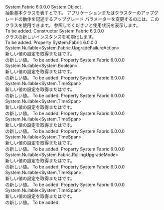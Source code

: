 <Type Name="UpgradeUpdateDescriptionBase" FullName="System.Fabric.Description.UpgradeUpdateDescriptionBase">
  <TypeSignature Language="C#" Value="public abstract class UpgradeUpdateDescriptionBase" />
  <TypeSignature Language="ILAsm" Value=".class public auto ansi abstract beforefieldinit UpgradeUpdateDescriptionBase extends System.Object" />
  <TypeSignature Language="DocId" Value="T:System.Fabric.Description.UpgradeUpdateDescriptionBase" />
  <TypeSignature Language="VB.NET" Value="Public MustInherit Class UpgradeUpdateDescriptionBase" />
  <TypeSignature Language="F#" Value="type UpgradeUpdateDescriptionBase = class" />
  <AssemblyInfo>
    <AssemblyName>System.Fabric</AssemblyName>
    <AssemblyVersion>6.0.0.0</AssemblyVersion>
  </AssemblyInfo>
  <Base>
    <BaseTypeName>System.Object</BaseTypeName>
  </Base>
  <Interfaces />
  <Docs>
    <summary>
      <para>抽象基本クラスを表す<see cref="T:System.Fabric.Description.ApplicationUpgradeUpdateDescription" />と<see cref="T:System.Fabric.Description.FabricUpgradeUpdateDescription" />です。
            アプリケーションまたはクラスターのアップグレードの動作を記述するアップグレード パラメーターを変更するのには、このクラスを使用できます。 参照してください<see cref="M:System.Fabric.FabricClient.ApplicationManagementClient.UpdateApplicationUpgradeAsync(System.Fabric.Description.ApplicationUpgradeUpdateDescription)" />と<see cref="M:System.Fabric.FabricClient.ClusterManagementClient.UpdateFabricUpgradeAsync(System.Fabric.Description.FabricUpgradeUpdateDescription)" />使用状況を表示します。</para>
    </summary>
    <remarks>To be added.</remarks>
  </Docs>
  <Members>
    <Member MemberName=".ctor">
      <MemberSignature Language="C#" Value="protected UpgradeUpdateDescriptionBase ();" />
      <MemberSignature Language="ILAsm" Value=".method familyhidebysig specialname rtspecialname instance void .ctor() cil managed" />
      <MemberSignature Language="DocId" Value="M:System.Fabric.Description.UpgradeUpdateDescriptionBase.#ctor" />
      <MemberSignature Language="VB.NET" Value="Protected Sub New ()" />
      <MemberType>Constructor</MemberType>
      <AssemblyInfo>
        <AssemblyName>System.Fabric</AssemblyName>
        <AssemblyVersion>6.0.0.0</AssemblyVersion>
      </AssemblyInfo>
      <Parameters />
      <Docs>
        <summary>
          <para><see cref="T:System.Fabric.Description.UpgradeUpdateDescriptionBase" /> クラスの新しいインスタンスを初期化します。</para>
        </summary>
        <remarks>To be added.</remarks>
      </Docs>
    </Member>
    <Member MemberName="FailureAction">
      <MemberSignature Language="C#" Value="public Nullable&lt;System.Fabric.UpgradeFailureAction&gt; FailureAction { get; set; }" />
      <MemberSignature Language="ILAsm" Value=".property instance valuetype System.Nullable`1&lt;valuetype System.Fabric.UpgradeFailureAction&gt; FailureAction" />
      <MemberSignature Language="DocId" Value="P:System.Fabric.Description.UpgradeUpdateDescriptionBase.FailureAction" />
      <MemberSignature Language="VB.NET" Value="Public Property FailureAction As Nullable(Of UpgradeFailureAction)" />
      <MemberSignature Language="F#" Value="member this.FailureAction : Nullable&lt;System.Fabric.UpgradeFailureAction&gt; with get, set" Usage="System.Fabric.Description.UpgradeUpdateDescriptionBase.FailureAction" />
      <MemberType>Property</MemberType>
      <AssemblyInfo>
        <AssemblyName>System.Fabric</AssemblyName>
        <AssemblyVersion>6.0.0.0</AssemblyVersion>
      </AssemblyInfo>
      <ReturnValue>
        <ReturnType>System.Nullable&lt;System.Fabric.UpgradeFailureAction&gt;</ReturnType>
      </ReturnValue>
      <Docs>
        <summary>
          <para>新しい値の設定を取得または<see cref="T:System.Fabric.UpgradeFailureAction" />です。</para>
        </summary>
        <value>
          <para><see cref="T:System.Fabric.UpgradeFailureAction" /> の新しい値。</para>
        </value>
        <remarks>To be added.</remarks>
      </Docs>
    </Member>
    <Member MemberName="ForceRestart">
      <MemberSignature Language="C#" Value="public Nullable&lt;bool&gt; ForceRestart { get; set; }" />
      <MemberSignature Language="ILAsm" Value=".property instance valuetype System.Nullable`1&lt;bool&gt; ForceRestart" />
      <MemberSignature Language="DocId" Value="P:System.Fabric.Description.UpgradeUpdateDescriptionBase.ForceRestart" />
      <MemberSignature Language="VB.NET" Value="Public Property ForceRestart As Nullable(Of Boolean)" />
      <MemberSignature Language="F#" Value="member this.ForceRestart : Nullable&lt;bool&gt; with get, set" Usage="System.Fabric.Description.UpgradeUpdateDescriptionBase.ForceRestart" />
      <MemberType>Property</MemberType>
      <AssemblyInfo>
        <AssemblyName>System.Fabric</AssemblyName>
        <AssemblyVersion>6.0.0.0</AssemblyVersion>
      </AssemblyInfo>
      <ReturnValue>
        <ReturnType>System.Nullable&lt;System.Boolean&gt;</ReturnType>
      </ReturnValue>
      <Docs>
        <summary>
          <para>新しい値の設定を取得または<see cref="P:System.Fabric.Description.RollingUpgradePolicyDescription.ForceRestart" />です。</para>
        </summary>
        <value>
          <para><see cref="P:System.Fabric.Description.RollingUpgradePolicyDescription.ForceRestart" /> の新しい値。</para>
        </value>
        <remarks>To be added.</remarks>
      </Docs>
    </Member>
    <Member MemberName="HealthCheckRetryTimeout">
      <MemberSignature Language="C#" Value="public Nullable&lt;TimeSpan&gt; HealthCheckRetryTimeout { get; set; }" />
      <MemberSignature Language="ILAsm" Value=".property instance valuetype System.Nullable`1&lt;valuetype System.TimeSpan&gt; HealthCheckRetryTimeout" />
      <MemberSignature Language="DocId" Value="P:System.Fabric.Description.UpgradeUpdateDescriptionBase.HealthCheckRetryTimeout" />
      <MemberSignature Language="VB.NET" Value="Public Property HealthCheckRetryTimeout As Nullable(Of TimeSpan)" />
      <MemberSignature Language="F#" Value="member this.HealthCheckRetryTimeout : Nullable&lt;TimeSpan&gt; with get, set" Usage="System.Fabric.Description.UpgradeUpdateDescriptionBase.HealthCheckRetryTimeout" />
      <MemberType>Property</MemberType>
      <AssemblyInfo>
        <AssemblyName>System.Fabric</AssemblyName>
        <AssemblyVersion>6.0.0.0</AssemblyVersion>
      </AssemblyInfo>
      <ReturnValue>
        <ReturnType>System.Nullable&lt;System.TimeSpan&gt;</ReturnType>
      </ReturnValue>
      <Docs>
        <summary>
          <para>新しい値の設定を取得または<see cref="P:System.Fabric.Description.RollingUpgradeMonitoringPolicy.HealthCheckRetryTimeout" />です。</para>
        </summary>
        <value>
          <para><see cref="P:System.Fabric.Description.RollingUpgradeMonitoringPolicy.HealthCheckRetryTimeout" /> の新しい値。</para>
        </value>
        <remarks>To be added.</remarks>
      </Docs>
    </Member>
    <Member MemberName="HealthCheckStableDuration">
      <MemberSignature Language="C#" Value="public Nullable&lt;TimeSpan&gt; HealthCheckStableDuration { get; set; }" />
      <MemberSignature Language="ILAsm" Value=".property instance valuetype System.Nullable`1&lt;valuetype System.TimeSpan&gt; HealthCheckStableDuration" />
      <MemberSignature Language="DocId" Value="P:System.Fabric.Description.UpgradeUpdateDescriptionBase.HealthCheckStableDuration" />
      <MemberSignature Language="VB.NET" Value="Public Property HealthCheckStableDuration As Nullable(Of TimeSpan)" />
      <MemberSignature Language="F#" Value="member this.HealthCheckStableDuration : Nullable&lt;TimeSpan&gt; with get, set" Usage="System.Fabric.Description.UpgradeUpdateDescriptionBase.HealthCheckStableDuration" />
      <MemberType>Property</MemberType>
      <AssemblyInfo>
        <AssemblyName>System.Fabric</AssemblyName>
        <AssemblyVersion>6.0.0.0</AssemblyVersion>
      </AssemblyInfo>
      <ReturnValue>
        <ReturnType>System.Nullable&lt;System.TimeSpan&gt;</ReturnType>
      </ReturnValue>
      <Docs>
        <summary>
          <para>新しい値の設定を取得または<see cref="P:System.Fabric.Description.RollingUpgradeMonitoringPolicy.HealthCheckStableDuration" />です。</para>
        </summary>
        <value>
          <para><see cref="P:System.Fabric.Description.RollingUpgradeMonitoringPolicy.HealthCheckStableDuration" /> の新しい値。</para>
        </value>
        <remarks>To be added.</remarks>
      </Docs>
    </Member>
    <Member MemberName="HealthCheckWaitDuration">
      <MemberSignature Language="C#" Value="public Nullable&lt;TimeSpan&gt; HealthCheckWaitDuration { get; set; }" />
      <MemberSignature Language="ILAsm" Value=".property instance valuetype System.Nullable`1&lt;valuetype System.TimeSpan&gt; HealthCheckWaitDuration" />
      <MemberSignature Language="DocId" Value="P:System.Fabric.Description.UpgradeUpdateDescriptionBase.HealthCheckWaitDuration" />
      <MemberSignature Language="VB.NET" Value="Public Property HealthCheckWaitDuration As Nullable(Of TimeSpan)" />
      <MemberSignature Language="F#" Value="member this.HealthCheckWaitDuration : Nullable&lt;TimeSpan&gt; with get, set" Usage="System.Fabric.Description.UpgradeUpdateDescriptionBase.HealthCheckWaitDuration" />
      <MemberType>Property</MemberType>
      <AssemblyInfo>
        <AssemblyName>System.Fabric</AssemblyName>
        <AssemblyVersion>6.0.0.0</AssemblyVersion>
      </AssemblyInfo>
      <ReturnValue>
        <ReturnType>System.Nullable&lt;System.TimeSpan&gt;</ReturnType>
      </ReturnValue>
      <Docs>
        <summary>
          <para>新しい値の設定を取得または<see cref="P:System.Fabric.Description.RollingUpgradeMonitoringPolicy.HealthCheckWaitDuration" />です。</para>
        </summary>
        <value>
          <para><see cref="P:System.Fabric.Description.RollingUpgradeMonitoringPolicy.HealthCheckWaitDuration" /> の新しい値。</para>
        </value>
        <remarks>To be added.</remarks>
      </Docs>
    </Member>
    <Member MemberName="UpgradeDomainTimeout">
      <MemberSignature Language="C#" Value="public Nullable&lt;TimeSpan&gt; UpgradeDomainTimeout { get; set; }" />
      <MemberSignature Language="ILAsm" Value=".property instance valuetype System.Nullable`1&lt;valuetype System.TimeSpan&gt; UpgradeDomainTimeout" />
      <MemberSignature Language="DocId" Value="P:System.Fabric.Description.UpgradeUpdateDescriptionBase.UpgradeDomainTimeout" />
      <MemberSignature Language="VB.NET" Value="Public Property UpgradeDomainTimeout As Nullable(Of TimeSpan)" />
      <MemberSignature Language="F#" Value="member this.UpgradeDomainTimeout : Nullable&lt;TimeSpan&gt; with get, set" Usage="System.Fabric.Description.UpgradeUpdateDescriptionBase.UpgradeDomainTimeout" />
      <MemberType>Property</MemberType>
      <AssemblyInfo>
        <AssemblyName>System.Fabric</AssemblyName>
        <AssemblyVersion>6.0.0.0</AssemblyVersion>
      </AssemblyInfo>
      <ReturnValue>
        <ReturnType>System.Nullable&lt;System.TimeSpan&gt;</ReturnType>
      </ReturnValue>
      <Docs>
        <summary>
          <para>新しい値の設定を取得または<see cref="P:System.Fabric.Description.RollingUpgradeMonitoringPolicy.UpgradeDomainTimeout" />です。 </para>
        </summary>
        <value>
          <para><see cref="P:System.Fabric.Description.RollingUpgradeMonitoringPolicy.UpgradeDomainTimeout" /> の新しい値。</para>
        </value>
        <remarks>To be added.</remarks>
      </Docs>
    </Member>
    <Member MemberName="UpgradeMode">
      <MemberSignature Language="C#" Value="public Nullable&lt;System.Fabric.RollingUpgradeMode&gt; UpgradeMode { get; set; }" />
      <MemberSignature Language="ILAsm" Value=".property instance valuetype System.Nullable`1&lt;valuetype System.Fabric.RollingUpgradeMode&gt; UpgradeMode" />
      <MemberSignature Language="DocId" Value="P:System.Fabric.Description.UpgradeUpdateDescriptionBase.UpgradeMode" />
      <MemberSignature Language="VB.NET" Value="Public Property UpgradeMode As Nullable(Of RollingUpgradeMode)" />
      <MemberSignature Language="F#" Value="member this.UpgradeMode : Nullable&lt;System.Fabric.RollingUpgradeMode&gt; with get, set" Usage="System.Fabric.Description.UpgradeUpdateDescriptionBase.UpgradeMode" />
      <MemberType>Property</MemberType>
      <AssemblyInfo>
        <AssemblyName>System.Fabric</AssemblyName>
        <AssemblyVersion>6.0.0.0</AssemblyVersion>
      </AssemblyInfo>
      <ReturnValue>
        <ReturnType>System.Nullable&lt;System.Fabric.RollingUpgradeMode&gt;</ReturnType>
      </ReturnValue>
      <Docs>
        <summary>
          <para>新しい値の設定を取得または<see cref="T:System.Fabric.RollingUpgradeMode" />です。</para>
        </summary>
        <value>
          <para><see cref="T:System.Fabric.RollingUpgradeMode" /> の新しい値。</para>
        </value>
        <remarks>To be added.</remarks>
      </Docs>
    </Member>
    <Member MemberName="UpgradeReplicaSetCheckTimeout">
      <MemberSignature Language="C#" Value="public Nullable&lt;TimeSpan&gt; UpgradeReplicaSetCheckTimeout { get; set; }" />
      <MemberSignature Language="ILAsm" Value=".property instance valuetype System.Nullable`1&lt;valuetype System.TimeSpan&gt; UpgradeReplicaSetCheckTimeout" />
      <MemberSignature Language="DocId" Value="P:System.Fabric.Description.UpgradeUpdateDescriptionBase.UpgradeReplicaSetCheckTimeout" />
      <MemberSignature Language="VB.NET" Value="Public Property UpgradeReplicaSetCheckTimeout As Nullable(Of TimeSpan)" />
      <MemberSignature Language="F#" Value="member this.UpgradeReplicaSetCheckTimeout : Nullable&lt;TimeSpan&gt; with get, set" Usage="System.Fabric.Description.UpgradeUpdateDescriptionBase.UpgradeReplicaSetCheckTimeout" />
      <MemberType>Property</MemberType>
      <AssemblyInfo>
        <AssemblyName>System.Fabric</AssemblyName>
        <AssemblyVersion>6.0.0.0</AssemblyVersion>
      </AssemblyInfo>
      <ReturnValue>
        <ReturnType>System.Nullable&lt;System.TimeSpan&gt;</ReturnType>
      </ReturnValue>
      <Docs>
        <summary>
          <para>新しい値の設定を取得または<see cref="P:System.Fabric.Description.RollingUpgradePolicyDescription.UpgradeReplicaSetCheckTimeout" />です。</para>
        </summary>
        <value>
          <para><see cref="P:System.Fabric.Description.RollingUpgradePolicyDescription.UpgradeReplicaSetCheckTimeout" /> の新しい値。</para>
        </value>
        <remarks>To be added.</remarks>
      </Docs>
    </Member>
    <Member MemberName="UpgradeTimeout">
      <MemberSignature Language="C#" Value="public Nullable&lt;TimeSpan&gt; UpgradeTimeout { get; set; }" />
      <MemberSignature Language="ILAsm" Value=".property instance valuetype System.Nullable`1&lt;valuetype System.TimeSpan&gt; UpgradeTimeout" />
      <MemberSignature Language="DocId" Value="P:System.Fabric.Description.UpgradeUpdateDescriptionBase.UpgradeTimeout" />
      <MemberSignature Language="VB.NET" Value="Public Property UpgradeTimeout As Nullable(Of TimeSpan)" />
      <MemberSignature Language="F#" Value="member this.UpgradeTimeout : Nullable&lt;TimeSpan&gt; with get, set" Usage="System.Fabric.Description.UpgradeUpdateDescriptionBase.UpgradeTimeout" />
      <MemberType>Property</MemberType>
      <AssemblyInfo>
        <AssemblyName>System.Fabric</AssemblyName>
        <AssemblyVersion>6.0.0.0</AssemblyVersion>
      </AssemblyInfo>
      <ReturnValue>
        <ReturnType>System.Nullable&lt;System.TimeSpan&gt;</ReturnType>
      </ReturnValue>
      <Docs>
        <summary>
          <para>新しい値の設定を取得または<see cref="P:System.Fabric.Description.RollingUpgradeMonitoringPolicy.UpgradeTimeout" />です。</para>
        </summary>
        <value>
          <para><see cref="P:System.Fabric.Description.RollingUpgradeMonitoringPolicy.UpgradeTimeout" /> の新しい値。</para>
        </value>
        <remarks>To be added.</remarks>
      </Docs>
    </Member>
  </Members>
</Type>